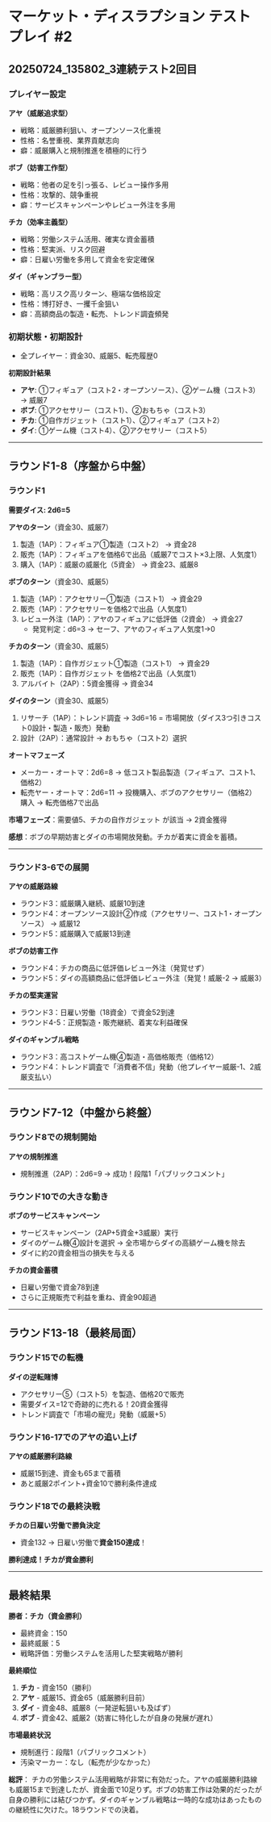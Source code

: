 # マーケット・ディスラプション テストプレイ #2
## 20250724_135802_3連続テスト2回目

### プレイヤー設定

**アヤ（威厳追求型）**
- 戦略：威厳勝利狙い、オープンソース化重視
- 性格：名誉重視、業界貢献志向
- 癖：威厳購入と規制推進を積極的に行う

**ボブ（妨害工作型）**
- 戦略：他者の足を引っ張る、レビュー操作多用
- 性格：攻撃的、競争重視
- 癖：サービスキャンペーンやレビュー外注を多用

**チカ（効率主義型）**
- 戦略：労働システム活用、確実な資金蓄積
- 性格：堅実派、リスク回避
- 癖：日雇い労働を多用して資金を安定確保

**ダイ（ギャンブラー型）**
- 戦略：高リスク高リターン、極端な価格設定
- 性格：博打好き、一攫千金狙い
- 癖：高額商品の製造・転売、トレンド調査頻発

### 初期状態・初期設計
- 全プレイヤー：資金30、威厳5、転売履歴0

**初期設計結果**
- **アヤ**: ①フィギュア（コスト2・オープンソース）、②ゲーム機（コスト3）→ 威厳7
- **ボブ**: ①アクセサリー（コスト1）、②おもちゃ（コスト3）
- **チカ**: ①自作ガジェット（コスト1）、②フィギュア（コスト2）
- **ダイ**: ①ゲーム機（コスト4）、②アクセサリー（コスト5）

---

## ラウンド1-8（序盤から中盤）

### ラウンド1
**需要ダイス: 2d6=5**

**アヤのターン**（資金30、威厳7）
1. 製造（1AP）：フィギュア①製造（コスト2） → 資金28
2. 販売（1AP）：フィギュアを価格6で出品（威厳7でコスト×3上限、人気度1）
3. 購入（1AP）：威厳の威厳化（5資金） → 資金23、威厳8

**ボブのターン**（資金30、威厳5）
1. 製造（1AP）：アクセサリー①製造（コスト1） → 資金29
2. 販売（1AP）：アクセサリーを価格2で出品（人気度1）
3. レビュー外注（1AP）：アヤのフィギュアに低評価（2資金） → 資金27
   - 発覚判定：d6=3 → セーフ、アヤのフィギュア人気度1→0

**チカのターン**（資金30、威厳5）
1. 製造（1AP）：自作ガジェット①製造（コスト1） → 資金29
2. 販売（1AP）：自作ガジェット を価格2で出品（人気度1）
3. アルバイト（2AP）：5資金獲得 → 資金34

**ダイのターン**（資金30、威厳5）
1. リサーチ（1AP）：トレンド調査 → 3d6=16 = 市場開放（ダイス3つ引きコスト0設計・製造・販売）発動
2. 設計（2AP）：通常設計 → おもちゃ（コスト2）選択

**オートマフェーズ**
- メーカー・オートマ：2d6=8 → 低コスト製品製造（フィギュア、コスト1、価格2）
- 転売ヤー・オートマ：2d6=11 → 投機購入、ボブのアクセサリー（価格2）購入 → 転売価格7で出品

**市場フェーズ**：需要値5、チカの自作ガジェット が該当 → 2資金獲得

**感想**：ボブの早期妨害とダイの市場開放発動。チカが着実に資金を蓄積。

---

### ラウンド3-6での展開
**アヤの威厳路線**
- ラウンド3：威厳購入継続、威厳10到達
- ラウンド4：オープンソース設計②作成（アクセサリー、コスト1・オープンソース） → 威厳12
- ラウンド5：威厳購入で威厳13到達

**ボブの妨害工作**
- ラウンド4：チカの商品に低評価レビュー外注（発覚せず）
- ラウンド5：ダイの高額商品に低評価レビュー外注（発覚！威厳-2 → 威厳3）

**チカの堅実運営**
- ラウンド3：日雇い労働（18資金）で資金52到達
- ラウンド4-5：正規製造・販売継続、着実な利益確保

**ダイのギャンブル戦略**
- ラウンド3：高コストゲーム機④製造・高価格販売（価格12）
- ラウンド4：トレンド調査で「消費者不信」発動（他プレイヤー威厳-1、2威厳支払い）

---

## ラウンド7-12（中盤から終盤）

### ラウンド8での規制開始
**アヤの規制推進**
- 規制推進（2AP）：2d6=9 → 成功！段階1「パブリックコメント」

### ラウンド10での大きな動き
**ボブのサービスキャンペーン**
- サービスキャンペーン（2AP+5資金+3威厳）実行
- ダイのゲーム機④設計を選択 → 全市場からダイの高額ゲーム機を除去
- ダイに約20資金相当の損失を与える

**チカの資金蓄積**
- 日雇い労働で資金78到達
- さらに正規販売で利益を重ね、資金90超過

---

## ラウンド13-18（最終局面）

### ラウンド15での転機
**ダイの逆転賭博**
- アクセサリー⑤（コスト5）を製造、価格20で販売
- 需要ダイス=12で奇跡的に売れる！20資金獲得
- トレンド調査で「市場の寵児」発動（威厳+5）

### ラウンド16-17でのアヤの追い上げ
**アヤの威厳勝利路線**
- 威厳15到達、資金も65まで蓄積
- あと威厳2ポイント+資金10で勝利条件達成

### ラウンド18での最終決戦
**チカの日雇い労働で勝負決定**
- 資金132 → 日雇い労働で**資金150達成**！

**勝利達成！チカが資金勝利**

---

## 最終結果

**勝者：チカ（資金勝利）**
- 最終資金：150
- 最終威厳：5
- 戦略評価：労働システムを活用した堅実戦略が勝利

**最終順位**
1. **チカ** - 資金150（勝利）
2. **アヤ** - 威厳15、資金65（威厳勝利目前）
3. **ダイ** - 資金48、威厳8（一発逆転狙いも及ばず）
4. **ボブ** - 資金42、威厳2（妨害に特化したが自身の発展が遅れ）

**市場最終状況**
- 規制進行：段階1（パブリックコメント）
- 汚染マーカー：なし（転売が少なかった）

**総評**：
チカの労働システム活用戦略が非常に有効だった。アヤの威厳勝利路線も威厳15まで到達したが、資金面で10足りず。ボブの妨害工作は効果的だったが自身の勝利には結びつかず。ダイのギャンブル戦略は一時的な成功はあったものの継続性に欠けた。18ラウンドでの決着。